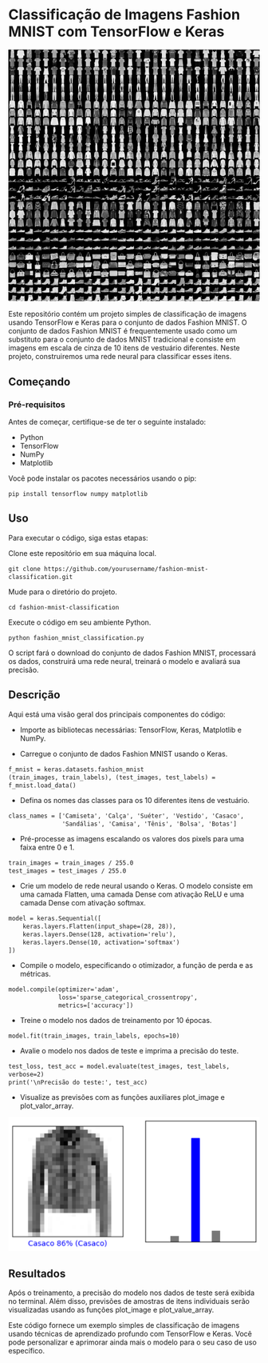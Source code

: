 # Classificação de Imagens Fashion MNIST com TensorFlow e Keras

<img src="fashion_mnist.png"/>

Este repositório contém um projeto simples de classificação de imagens usando TensorFlow e Keras para o conjunto de dados Fashion MNIST. O conjunto de dados Fashion MNIST é frequentemente usado como um substituto para o conjunto de dados MNIST tradicional e consiste em imagens em escala de cinza de 10 itens de vestuário diferentes. Neste projeto, construiremos uma rede neural para classificar esses itens.

## Começando
### Pré-requisitos
Antes de começar, certifique-se de ter o seguinte instalado:

- Python
- TensorFlow
- NumPy
- Matplotlib

Você pode instalar os pacotes necessários usando o pip:

```
pip install tensorflow numpy matplotlib
```

## Uso
Para executar o código, siga estas etapas:

Clone este repositório em sua máquina local.

```
git clone https://github.com/yourusername/fashion-mnist-classification.git
```

Mude para o diretório do projeto.

```
cd fashion-mnist-classification
```

Execute o código em seu ambiente Python.

```
python fashion_mnist_classification.py
```

O script fará o download do conjunto de dados Fashion MNIST, processará os dados, construirá uma rede neural, treinará o modelo e avaliará sua precisão.

## Descrição
Aqui está uma visão geral dos principais componentes do código:

- Importe as bibliotecas necessárias: TensorFlow, Keras, Matplotlib e NumPy.

- Carregue o conjunto de dados Fashion MNIST usando o Keras.

```
f_mnist = keras.datasets.fashion_mnist
(train_images, train_labels), (test_images, test_labels) = f_mnist.load_data()
```

- Defina os nomes das classes para os 10 diferentes itens de vestuário.

```
class_names = ['Camiseta', 'Calça', 'Suéter', 'Vestido', 'Casaco',
               'Sandálias', 'Camisa', 'Tênis', 'Bolsa', 'Botas']
```

- Pré-processe as imagens escalando os valores dos pixels para uma faixa entre 0 e 1.

```
train_images = train_images / 255.0
test_images = test_images / 255.0
```

- Crie um modelo de rede neural usando o Keras. O modelo consiste em uma camada Flatten, uma camada Dense com ativação ReLU e uma camada Dense com ativação softmax.

```
model = keras.Sequential([
    keras.layers.Flatten(input_shape=(28, 28)),
    keras.layers.Dense(128, activation='relu'),
    keras.layers.Dense(10, activation='softmax')
])
```

- Compile o modelo, especificando o otimizador, a função de perda e as métricas.

```
model.compile(optimizer='adam',
              loss='sparse_categorical_crossentropy',
              metrics=['accuracy'])
```

- Treine o modelo nos dados de treinamento por 10 épocas.

```
model.fit(train_images, train_labels, epochs=10)
```

- Avalie o modelo nos dados de teste e imprima a precisão do teste.

```
test_loss, test_acc = model.evaluate(test_images, test_labels, verbose=2)
print('\nPrecisão do teste:', test_acc)
```

- Visualize as previsões com as funções auxiliares plot_image e plot_valor_array.

<img src="previsao_img.png"/>

## Resultados

Após o treinamento, a precisão do modelo nos dados de teste será exibida no terminal. Além disso, previsões de amostras de itens individuais serão visualizadas usando as funções plot_image e plot_value_array.

Este código fornece um exemplo simples de classificação de imagens usando técnicas de aprendizado profundo com TensorFlow e Keras. Você pode personalizar e aprimorar ainda mais o modelo para o seu caso de uso específico.
